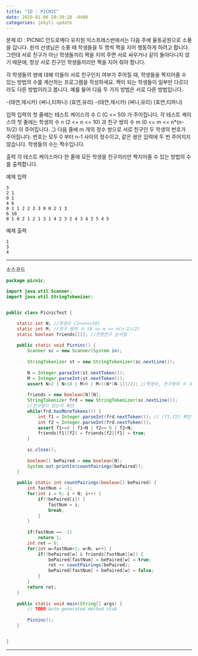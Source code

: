 ```yaml
---
title: "ID : PICNIC"
date: 2020-01-06 20:39:28 -0400
categories: jekyll update
---
```


문제 ID : PICNIC
안드로메다 유치원 익스프레스반에서는 다음 주에 율동공원으로 소풍을 갑니다. 원석 선생님은 소풍 때 학생들을 두 명씩 짝을 지어 행동하게 하려고 합니다. 그런데 서로 친구가 아닌 학생들끼리 짝을 지어 주면 서로 싸우거나 같이 돌아다니지 않기 때문에, 항상 서로 친구인 학생들끼리만 짝을 지어 줘야 합니다.

각 학생들의 쌍에 대해 이들이 서로 친구인지 여부가 주어질 때, 학생들을 짝지어줄 수 있는 방법의 수를 계산하는 프로그램을 작성하세요. 짝이 되는 학생들이 일부만 다르더라도 다른 방법이라고 봅니다. 예를 들어 다음 두 가지 방법은 서로 다른 방법입니다.

-(태연,제시카) (써니,티파니) (효연,유리)
-(태연,제시카) (써니,유리) (효연,티파니)

입력
입력의 첫 줄에는 테스트 케이스의 수 C (C <= 50) 가 주어집니다. 각 테스트 케이스의 첫 줄에는 학생의 수 n (2 <= n <= 10) 과 친구 쌍의 수 m (0 <= m <= n*(n-1)/2) 이 주어집니다. 그 다음 줄에 m 개의 정수 쌍으로 서로 친구인 두 학생의 번호가 주어집니다. 번호는 모두 0 부터 n-1 사이의 정수이고, 같은 쌍은 입력에 두 번 주어지지 않습니다. 학생들의 수는 짝수입니다.

출력
각 테스트 케이스마다 한 줄에 모든 학생을 친구끼리만 짝지어줄 수 있는 방법의 수를 출력합니다.

예제 입력
```
3 
2 1 
0 1 
4 6 
0 1 1 2 2 3 3 0 0 2 1 3 
6 10 
0 1 0 2 1 2 1 3 1 4 2 3 2 4 3 4 3 5 4 5
```
예제 출력
```
1
3
4
```

---------------------------------------------------------------------------------------------------------------------------------

소스코드

```java
package picnic;

import java.util.Scanner;
import java.util.StringTokenizer;


public class PicnicTest {

	static int N; //학생수 (2<=n<=10)
	static int M; //친구 쌍의 수 (0 <= m <= n(n-1)/2)
	static boolean friends[][]; //친한친구 순서쌍
	
	public static void Picninc() {
		Scanner sc = new Scanner(System.in);
		
		StringTokenizer st = new StringTokenizer(sc.nextLine());
		
		N = Integer.parseInt(st.nextToken());
		M = Integer.parseInt(st.nextToken());
		assert N>2 | N<10 | M>0 | M<((N*(N-1))/2); //학생수, 친구쌍의 수 예외처리
		
		friends = new boolean[N][N];
		StringTokenizer frd = new StringTokenizer(sc.nextLine());
		//친구쌍이 있는지 확인
		while(frd.hasMoreTokens()) {
			int f1 = Integer.parseInt(frd.nextToken()); // (f1,f2) 확인
			int f2 = Integer.parseInt(frd.nextToken());
			assert f1>=0 | f1<N | f2>= 0 | f2<N;
			friends[f1][f2] = friends[f2][f1] = true;
		}
		
		sc.close();
		
		boolean[] bePaired = new boolean[N];
		System.out.println(countPairings(bePaired));
	}
	
	public static int countPairings(boolean[] bePaired) {
		int fastNum = -1;
		for(int i = 0; i < N; i++) {
			if(!bePaired[i]) {
				fastNum = i;
				break;
			}
		}
		
		if(fastNum == -1)
			return 1;
		int ret = 0;
		for(int w=fastNum+1; w<N; w++) {
			if(!bePaired[w] & friends[fastNum][w]) {
				bePaired[fastNum] = bePaired[w] = true;
				ret += countPairings(bePaired);
				bePaired[fastNum] = bePaired[w] = false;
			}
		}
		return ret;
	}
	
	public static void main(String[] args) {
		// TODO Auto-generated method stub
		
		Picninc();
	}


}
```
---------------------------------------------------------------------------------------------------------------------------------
